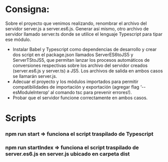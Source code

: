 # Consigna:

<p>Sobre el proyecto que venimos realizando, renombrar el archivo del servidor server.js a server.es6.js. Generar así mismo, otro archivo de servidor llamado server.ts donde se utilice el lenguaje Typescript para tipar ese módulo.
</p>
<ul>
    <li>Instalar Babel y Typescript como dependencias de desarrollo y crear dos script en el package.json llamados ServerES6toJS5 y ServerTStoJS5, que permitan lanzar los procesos automáticos de conversiones respectivas sobre los archivo del servidor creados (server.es6.js y server.ts) a JS5. Los archivos de salida en ambos casos se llamarán server.js.</li>
    <li>Adecuar el proyecto y los módulos importados para permitir compatibilidades de importación y exportación (agregar flag ‘--esModuleInterop’ al comando tsc para prevenir errores!).</li>
    <li>Probar que el servidor funcione correctamente en ambos casos.</li>
</ul>

# Scripts
### npm run start => funciona el script traspilado de Typescript
### npm run startIndex => funciona el script traspilado de server.es6.js en server.js ubicado en carpeta dist

